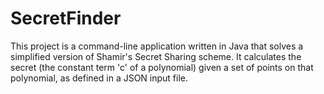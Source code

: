 # SecretFinder
This project is a command-line application written in Java that solves a simplified version of Shamir's Secret Sharing scheme. It calculates the secret (the constant term 'c' of a polynomial) given a set of points on that polynomial, as defined in a JSON input file.
